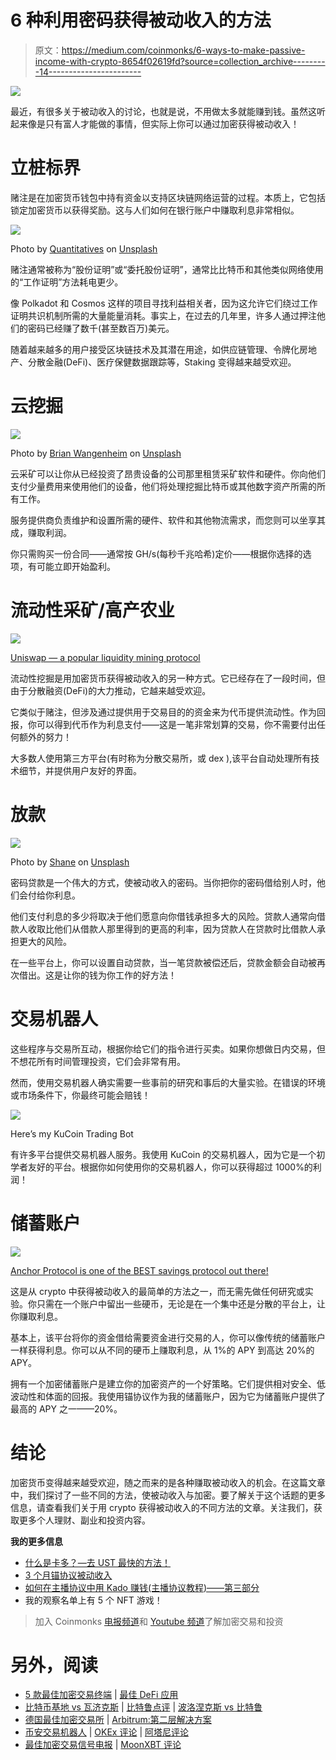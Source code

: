 # 6 种利用密码获得被动收入的方法

> 原文：<https://medium.com/coinmonks/6-ways-to-make-passive-income-with-crypto-8654f02619fd?source=collection_archive---------14----------------------->

![](img/0ec35dd8dc8776bac466730cd0b89160.png)

最近，有很多关于被动收入的讨论，也就是说，不用做太多就能赚到钱。虽然这听起来像是只有富人才能做的事情，但实际上你可以通过加密获得被动收入！

# 立桩标界

赌注是在加密货币钱包中持有资金以支持区块链网络运营的过程。本质上，它包括锁定加密货币以获得奖励。这与人们如何在银行账户中赚取利息非常相似。

![](img/96b10a05d6a3fa283e085cc745a7ec46.png)

Photo by [Quantitatives](https://unsplash.com/@quantitatives?utm_source=medium&utm_medium=referral) on [Unsplash](https://unsplash.com?utm_source=medium&utm_medium=referral)

赌注通常被称为“股份证明”或“委托股份证明”，通常比比特币和其他类似网络使用的“工作证明”方法耗电更少。

像 Polkadot 和 Cosmos 这样的项目寻找利益相关者，因为这允许它们绕过工作证明共识机制所需的大量能量消耗。事实上，在过去的几年里，许多人通过押注他们的密码已经赚了数千(甚至数百万)美元。

随着越来越多的用户接受区块链技术及其潜在用途，如供应链管理、令牌化房地产、分散金融(DeFi)、医疗保健数据跟踪等，Staking 变得越来越受欢迎。

# 云挖掘

![](img/f344e3088cafbc4a2e6659e9cce8c678.png)

Photo by [Brian Wangenheim](https://unsplash.com/@brianwangenheim?utm_source=medium&utm_medium=referral) on [Unsplash](https://unsplash.com?utm_source=medium&utm_medium=referral)

云采矿可以让你从已经投资了昂贵设备的公司那里租赁采矿软件和硬件。你向他们支付少量费用来使用他们的设备，他们将处理挖掘比特币或其他数字资产所需的所有工作。

服务提供商负责维护和设置所需的硬件、软件和其他物流需求，而您则可以坐享其成，赚取利润。

你只需购买一份合同——通常按 GH/s(每秒千兆哈希)定价——根据你选择的选项，有可能立即开始盈利。

# 流动性采矿/高产农业

![](img/a7adbd117d7b23b88304cd34fe749712.png)

[Uniswap — a popular liquidity mining protocol](https://uniswap.org/)

流动性挖掘是用加密货币获得被动收入的另一种方式。它已经存在了一段时间，但由于分散融资(DeFi)的大力推动，它越来越受欢迎。

它类似于赌注，但涉及通过提供用于交易目的的资金来为代币提供流动性。作为回报，你可以得到代币作为利息支付——这是一笔非常划算的交易，你不需要付出任何额外的努力！

大多数人使用第三方平台(有时称为分散交易所，或 dex ),该平台自动处理所有技术细节，并提供用户友好的界面。

# 放款

![](img/a9ec46ed80d103b031303d7362cd53f6.png)

Photo by [Shane](https://unsplash.com/@theyshane?utm_source=medium&utm_medium=referral) on [Unsplash](https://unsplash.com?utm_source=medium&utm_medium=referral)

密码贷款是一个伟大的方式，使被动收入的密码。当你把你的密码借给别人时，他们会付给你利息。

他们支付利息的多少将取决于他们愿意向你借钱承担多大的风险。贷款人通常向借款人收取比他们从借款人那里得到的更高的利率，因为贷款人在贷款时比借款人承担更大的风险。

在一些平台上，你可以设置自动贷款，当一笔贷款被偿还后，贷款金额会自动被再次借出。这是让你的钱为你工作的好方法！

# 交易机器人

这些程序与交易所互动，根据你给它们的指令进行买卖。如果你想做日内交易，但不想花所有时间管理投资，它们会非常有用。

然而，使用交易机器人确实需要一些事前的研究和事后的大量实验。在错误的环境或市场条件下，你最终可能会赔钱！

![](img/903359856d259b91c727ff539e18f05a.png)

Here’s my KuCoin Trading Bot

有许多平台提供交易机器人服务。我使用 KuCoin 的交易机器人，因为它是一个初学者友好的平台。根据你如何使用你的交易机器人，你可以获得超过 1000%的利润！

# 储蓄账户

![](img/9a554a844210e852246cff43112eb123.png)

[Anchor Protocol is one of the BEST savings protocol out there!](https://www.anchorprotocol.com/)

这是从 crypto 中获得被动收入的最简单的方法之一，而无需先做任何研究或实验。你只需在一个账户中留出一些硬币，无论是在一个集中还是分散的平台上，让你赚取利息。

基本上，该平台将你的资金借给需要资金进行交易的人，你可以像传统的储蓄账户一样获得利息。你可以从不同的硬币上赚取利息，从 1%的 APY 到高达 20%的 APY。

拥有一个加密储蓄账户是建立你的加密资产的一个好策略。它们提供相对安全、低波动性和体面的回报。我使用锚协议作为我的储蓄账户，因为它为储蓄账户提供了最高的 APY 之一——20%。

# 结论

加密货币变得越来越受欢迎，随之而来的是各种赚取被动收入的机会。在这篇文章中，我们探讨了一些不同的方法，使被动收入与加密。要了解关于这个话题的更多信息，请查看我们关于用 crypto 获得被动收入的不同方法的文章。关注我们，获取更多个人理财、副业和投资内容。

**我的更多信息**

*   [什么是卡多？—去 UST 最快的方法！](/coinmonks/what-is-kado-the-fastest-way-to-get-ust-9ed5d6388358)
*   [3 个月锚协议被动收入](/coinmonks/passive-income-with-anchor-protocol-for-3-months-28bc7097bfc3)
*   [如何在主播协议中用 Kado 赚钱(主播协议教程)——第三部分](/coinmonks/how-to-earn-in-anchor-protocol-using-kado-money-anchor-protocol-tutorial-part-3-6af2d7915964)
*   我的观察名单上有 5 个 NFT 游戏！

> 加入 Coinmonks [电报频道](https://t.me/coincodecap)和 [Youtube 频道](https://www.youtube.com/c/coinmonks/videos)了解加密交易和投资

# 另外，阅读

*   [5 款最佳加密交易终端](https://coincodecap.com/crypto-trading-terminals) | [最佳 DeFi 应用](https://coincodecap.com/best-defi-apps)
*   [比特币基地 vs 瓦济克斯](https://coincodecap.com/coinbase-vs-wazirx) | [比特鲁点评](https://coincodecap.com/bitrue-review) | [波洛涅克斯 vs 比特鲁](https://coincodecap.com/poloniex-vs-bittrex)
*   [德国最佳加密交易所](https://coincodecap.com/crypto-exchanges-in-germany) | [Arbitrum:第二层解决方案](https://coincodecap.com/arbitrum)
*   [币安交易机器人](/coinmonks/binance-trading-bots-d0d57bb62c4c) | [OKEx 评论](/coinmonks/okex-review-6b369304110f) | [阿塔尼评论](https://coincodecap.com/atani-review)
*   [最佳加密交易信号电报](/coinmonks/best-crypto-signals-telegram-5785cdbc4b2b) | [MoonXBT 评论](/coinmonks/moonxbt-review-6e4ab26d037)